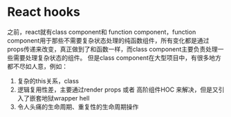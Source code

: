 # React hooks

之前，react就有class component和 function component，function component用于那些不需要复杂状态处理的纯函数组件，所有变化都是通过props传递来改变，真正做到了和函数一样，而class component主要负责处理一些需要处理复杂状态的组件。
但是class component在大型项目中，有很多地方都不尽如人意，例如：
1. 复杂的this关系，class
2. 逻辑复用性差，主要通过render props 或者 高阶组件HOC 来解决，但是又引入了嵌套地狱wrapper hell
3. 令人头痛的生命周期、重复性的生命周期操作
   
